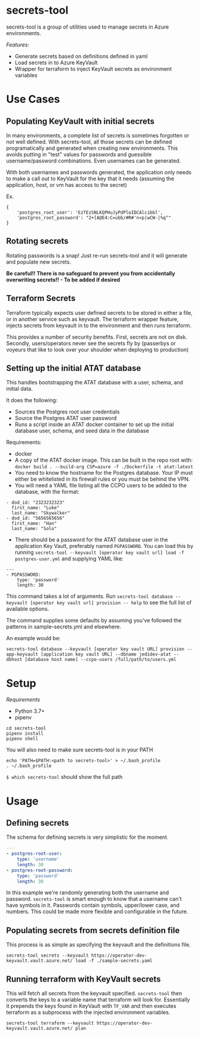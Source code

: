 # secrets-tool
secrets-tool is a group of utilities used to manage secrets in Azure environments.

*Features:*
- Generate secrets based on definitions defined in yaml
- Load secrets in to Azure KeyVault
- Wrapper for terraform to inject KeyVault secrets as environment variables

# Use Cases
## Populating KeyVault with initial secrets
In many environments, a complete list of secrets is sometimes forgotten or not well defined. With secrets-tool, all those secrets can be defined programatically and generated when creating new environments. This avoids putting in "test" values for passwords and guessible username/password combinations. Even usernames can be generated.

With both usernames and passwords generated, the application only needs to make a call out to KeyVault for the key that it needs (assuming the application, host, or vm has access to the secret)

Ex.
```
{
    'postgres_root_user': 'EzTEzSNLKQPHuJyPdPloIDCAlcibbl',
    'postgres_root_password': "2+[A@E4:C=ubb/#R#'n<p|wCW-|%q^"
}
```

## Rotating secrets
Rotating passwords is a snap! Just re-run secrets-tool and it will generate and populate new secrets.

**Be careful!! There is no safeguard to prevent you from accidentally overwriting secrets!! - To be added if desired**

## Terraform Secrets
Terraform typically expects user defined secrets to be stored in either a file, or in another service such as keyvault. The terraform wrapper feature, injects secrets from keyvault in to the environment and then runs terraform.

This provides a number of security benefits. First, secrets are not on disk. Secondly, users/operators never see the secrets fly by (passerbys or voyeurs that like to look over your shoulder when deploying to production)

## Setting up the initial ATAT database

This handles bootstrapping the ATAT database with a user, schema, and initial data.

It does the following:

- Sources the Postgres root user credentials
- Source the Postgres ATAT user password
- Runs a script inside an ATAT docker container to set up the initial database user, schema, and seed data in the database

Requirements:

- docker
- A copy of the ATAT docker image. This can be built in the repo root with: `docker build . --build-arg CSP=azure -f ./Dockerfile -t atat:latest`
- You need to know the hostname for the Postgres database. Your IP must either be whitelisted in its firewall rules or you must be behind the VPN.
- You will need a YAML file listing all the CCPO users to be added to the database, with the format:

```
- dod_id: "2323232323"
  first_name: "Luke"
  last_name: "Skywalker"
- dod_id: "5656565656"
  first_name: "Han"
  last_name: "Solo"
```

- There should be a password for the ATAT database user in the application Key Vault, preferably named `PGPASSWORD`. You can load this by running `secrets-tool --keyvault [operator key vault url] load -f postgres-user.yml` and supplying YAML like:

```
---
- PGPASSWORD:
    type: 'password'
    length: 30
```

This command takes a lot of arguments. Run `secrets-tool database --keyvault [operator key vault url] provision -- help` to see the full list of available options.

The command supplies some defaults by assuming you've followed the patterns in sample-secrets.yml and elsewhere.

An example would be:

```
secrets-tool database --keyvault [operator key vault URL] provision --app-keyvault [application key vault URL] --dbname jedidev-atat --dbhost [database host name] --ccpo-users /full/path/to/users.yml
```

# Setup

*Requirements*
- Python 3.7+
- pipenv

```
cd secrets-tool
pipenv install
pipenv shell
```

You will also need to make sure secrets-tool is in your PATH

```
echo 'PATH=$PATH:<path to secrets-tool>' > ~/.bash_profile
. ~/.bash_profile
```

`$ which secrets-tool` should show the full path

# Usage
## Defining secrets
The schema for defining secrets is very simplistic for the moment.
```yaml
---
- postgres-root-user:
    type: 'username'
    length: 30
- postgres-root-password:
    type: 'password'
    length: 30
```
In this example we're randomly generating both the username and password. `secrets-tool` is smart enough to know that a username can't have symbols in it. Passwords contain symbols, upper/lower case, and numbers. This could be made more flexible and configurable in the future.


## Populating secrets from secrets definition file
This process is as simple as specifying the keyvault and the definitions file.
```
secrets-tool secrets --keyvault https://operator-dev-keyvault.vault.azure.net/ load -f ./sample-secrets.yaml
```

## Running terraform with KeyVault secrets
This will fetch all secrets from the keyvault specified. `secrets-tool` then converts the keys to a variable name that terraform will look for. Essentially it prepends the keys found in KeyVault with `TF_VAR` and then executes terraform as a subprocess with the injected environment variables.
```
secrets-tool terraform --keyvault https://operator-dev-keyvault.vault.azure.net/ plan
```
